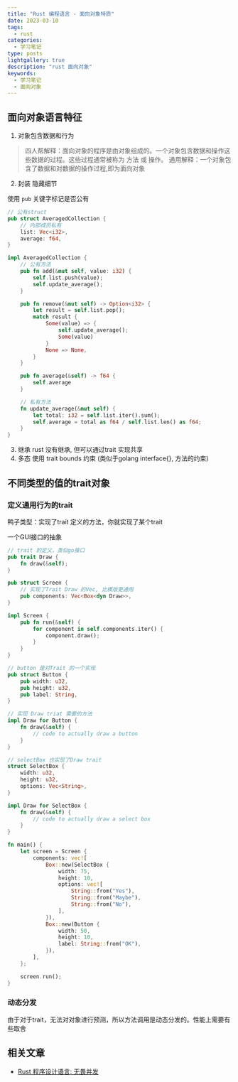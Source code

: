 ```yaml
---
title: "Rust 编程语言 - 面向对象特质"
date: 2023-03-10
tags:
  - rust
categories:
  - 学习笔记
type: posts
lightgallery: true
description: "rust 面向对象"
keywords: 
  - 学习笔记
  - 面向对象
---
```


## 面向对象语言特征

1. 对象包含数据和行为
> 四人帮解释：面向对象的程序是由对象组成的。一个对象包含数据和操作这些数据的过程。这些过程通常被称为 方法 或 操作。
> 通用解释：一个对象包含了数据和对数据的操作过程,即为面向对象
2. 封装 隐藏细节

使用 `pub` 关键字标记是否公有

```rust
// 公有struct
pub struct AveragedCollection {
    // 内部成员私有
    list: Vec<i32>,
    average: f64,
}

impl AveragedCollection {
    // 公有方法
    pub fn add(&mut self, value: i32) {
        self.list.push(value);
        self.update_average();
    }

    pub fn remove(&mut self) -> Option<i32> {
        let result = self.list.pop();
        match result {
            Some(value) => {
                self.update_average();
                Some(value)
            }
            None => None,
        }
    }

    pub fn average(&self) -> f64 {
        self.average
    }

    // 私有方法
    fn update_average(&mut self) {
        let total: i32 = self.list.iter().sum();
        self.average = total as f64 / self.list.len() as f64;
    }
}

```
3. 继承 
rust 没有继承, 但可以通过trait 实现共享
4. 多态
使用  trait bounds 约束 (类似于golang interface{}, 方法的约束)

## 不同类型的值的trait对象

### 定义通用行为的trait

鸭子类型：实现了trait 定义的方法，你就实现了某个trait

一个GUI接口的抽象
```rust
// trait 的定义，类似go接口
pub trait Draw {
    fn draw(&self);
}

pub struct Screen {
    // 实现了Trait Draw 的Vec, 比模版更通用
    pub components: Vec<Box<dyn Draw>>,
}

impl Screen {
    pub fn run(&self) {
        for component in self.components.iter() {
            component.draw();
        }
    }
}

// button 是对Trait 的一个实现
pub struct Button {
    pub width: u32,
    pub height: u32,
    pub label: String,
}

// 实现 Draw triat 需要的方法
impl Draw for Button {
    fn draw(&self) {
        // code to actually draw a button
    }
}

// selectBox 也实现了Draw trait
struct SelectBox {
    width: u32,
    height: u32,
    options: Vec<String>,
}

impl Draw for SelectBox {
    fn draw(&self) {
        // code to actually draw a select box
    }
}

fn main() {
    let screen = Screen {
        components: vec![
            Box::new(SelectBox {
                width: 75,
                height: 10,
                options: vec![
                    String::from("Yes"),
                    String::from("Maybe"),
                    String::from("No"),
                ],
            }),
            Box::new(Button {
                width: 50,
                height: 10,
                label: String::from("OK"),
            }),
        ],
    };

    screen.run();
}
```
### 动态分发

由于对于trait，无法对对象进行预测，所以方法调用是动态分发的。性能上需要有些取舍

## 相关文章

- [Rust 程序设计语言: 无畏并发](https://kaisery.github.io/trpl-zh-cn/ch17-00-oop.html)
